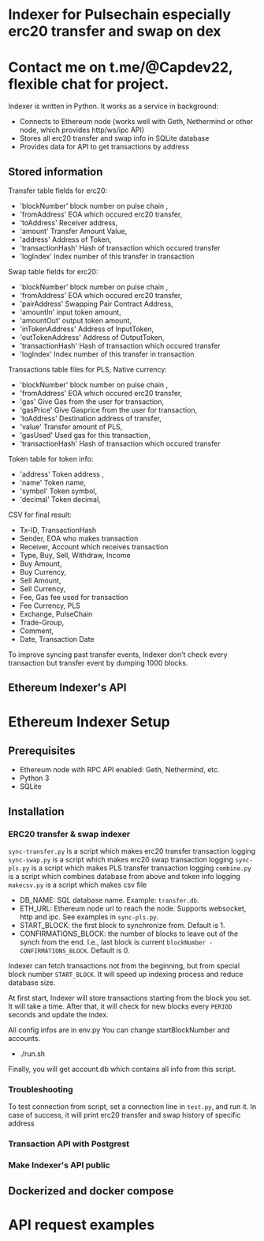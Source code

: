 # Indexer for Pulsechain especially erc20 transfer and swap on dex

# Contact me on t.me/@Capdev22, flexible chat for project.

Indexer is written in Python. It works as a service in background:

- Connects to Ethereum node (works well with Geth, Nethermind or other node, which provides http/ws/ipc API)
- Stores all erc20 transfer and swap info in SQLite database
- Provides data for API to get transactions by address

## Stored information

Transfer table fields for erc20:

- 'blockNumber' block number on pulse chain ,
- 'fromAddress' EOA which occured erc20 transfer,
- 'toAddress' Receiver address,
- 'amount' Transfer Amount Value,
- 'address' Address of Token,
- 'transactionHash' Hash of transaction which occured transfer
- 'logIndex' Index number of this transfer in transaction

Swap table fields for erc20:

- 'blockNumber' block number on pulse chain ,
- 'fromAddress' EOA which occured erc20 transfer,
- 'pairAddress' Swapping Pair Contract Address,
- 'amountIn' input token amount,
- 'amountOut' output token amount,
- 'inTokenAddress' Address of InputToken,
- 'outTokenAddress' Address of OutputToken,
- 'transactionHash' Hash of transaction which occured transfer
- 'logIndex' Index number of this transfer in transaction

Transactions table files for PLS, Native currency:

- 'blockNumber' block number on pulse chain ,
- 'fromAddress' EOA which occured erc20 transfer,
- 'gas' Give Gas from the user for transaction,
- 'gasPrice' Give Gasprice from the user for transaction,
- 'toAddress' Destination address of transfer,
- 'value' Transfer amount of PLS,
- 'gasUsed' Used gas for this transaction,
- 'transactionHash' Hash of transaction which occured transfer

Token table for token info:

- 'address' Token address ,
- 'name' Token name,
- 'symbol' Token symbol,
- 'decimal' Token decimal,

CSV for final result:

- Tx-ID, TransactionHash
- Sender, EOA who makes transaction
- Receiver, Account which receives transaction
- Type, Buy, Sell, Withdraw, Income
- Buy Amount, 
- Buy Currency,
- Sell Amount, 
- Sell Currency,
- Fee, Gas fee used for transaction
- Fee Currency, PLS
- Exchange, PulseChain
- Trade-Group,
- Comment,
- Date, Transaction Date

To improve syncing past transfer events, Indexer don't check every transaction but transfer event by dumping 1000 blocks.


## Ethereum Indexer's API

# Ethereum Indexer Setup

## Prerequisites

- Ethereum node with RPC API enabled: Geth, Nethermind, etc.
- Python 3
- SQLite

## Installation


### ERC20 transfer & swap indexer

`sync-transfer.py` is a script which makes erc20 transfer transaction logging
`sync-swap.py` is a script which makes erc20 swap transaction logging
`sync-pls.py` is a script which makes PLS transfer transaction logging
`combine.py` is a script which combines database from above and token info logging
`makecsv.py` is a script which makes csv file

- DB_NAME: SQL database name. Example: `transfer.db`.
- ETH_URL: Ethereum node url to reach the node. Supports websocket, http and ipc. See examples in `sync-pls.py`.
- START_BLOCK: the first block to synchronize from. Default is 1.
- CONFIRMATIONS_BLOCK: the number of blocks to leave out of the synch from the end. I.e., last block is current `blockNumber - CONFIRMATIONS_BLOCK`. Default is 0.

Indexer can fetch transactions not from the beginning, but from special block number `START_BLOCK`. It will speed up indexing process and reduce database size.

At first start, Indexer will store transactions starting from the block you set. It will take a time. After that, it will check for new blocks every `PERIOD` seconds and update the index.

All config infos are in env.py
You can change startBlockNumber and accounts.

- ./run.sh

Finally, you will get account.db which contains all info from this script.

### Troubleshooting

To test connection from script, set a connection line in `test.py`, and run it. In case of success, it will print erc20 transfer and swap history of specific address
### Transaction API with Postgrest
  
### Make Indexer's API public

## Dockerized and docker compose

# API request examples

